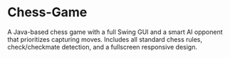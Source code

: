# Chess-Game
A Java-based chess game with a full Swing GUI and a smart AI opponent that prioritizes capturing moves. Includes all standard chess rules, check/checkmate detection, and a fullscreen responsive design.
